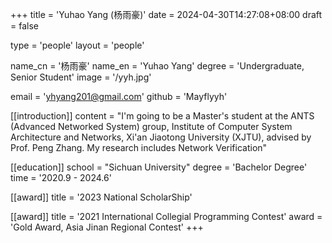 +++
title = 'Yuhao Yang (杨雨豪)'
date = 2024-04-30T14:27:08+08:00
draft = false

type = 'people'
layout = 'people'

name_cn = '杨雨豪'
name_en = 'Yuhao Yang'
degree = 'Undergraduate, Senior Student'
image = '/yyh.jpg'

email = 'yhyang201@gmail.com'
github = 'Mayflyyh'

[[introduction]]
    content = "I'm going to be a Master's student at the ANTS (Advanced Networked System) group, Institute of Computer System Architecture and Networks, Xi'an Jiaotong University (XJTU), advised by Prof. Peng Zhang. My research includes Network Verification"

[[education]]
    school = "Sichuan University"
    degree = 'Bachelor Degree'
    time = '2020.9 - 2024.6'

[[award]]
    title = '2023 National ScholarShip'

[[award]]
    title = '2021 International Collegial Programming Contest'
    award = 'Gold Award, Asia Jinan Regional Contest'
+++
